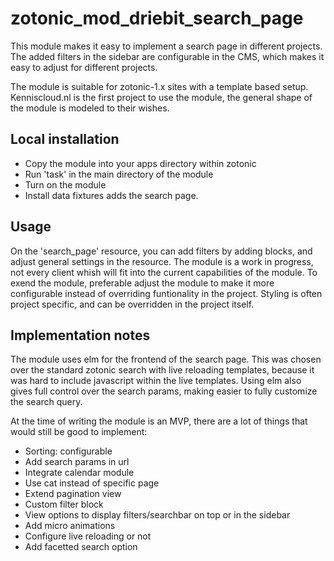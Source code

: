 # zotonic_mod_driebit_search_page


This module makes it easy to implement a search page in different projects. The added filters in the sidebar are configurable in the CMS, which makes it easy to adjust for different projects. 

The module is suitable for zotonic-1.x sites with a template based setup. Kenniscloud.nl is the first project to use the module, the general shape of the module is modeled to their wishes. 

## Local installation 
- Copy the module into your apps directory within zotonic 
- Run 'task' in the main directory of the module
- Turn on the module
- Install data fixtures adds the search page. 

## Usage 
On the 'search_page' resource, you can add filters by adding blocks, and adjust general settings in the resource. 
The module is a work in progress, not every client whish will fit into the current capabilities of the module. To exend the module, preferable adjust the module to make it more configurable instead of overriding funtionality in the project.
Styling is often project specific, and can be overridden in the project itself. 

## Implementation notes
The module uses elm for the frontend of the search page. This was chosen over the standard zotonic search with live reloading templates, because it was hard to include javascript within the live templates. Using elm also gives full control over the search params, making easier to fully customize the search query.

At the time of writing the module is an MVP, there are a lot of things that would still be good to implement:

- Sorting: configurable 
- Add search params in url 
- Integrate calendar module 
- Use cat instead of specific page
- Extend pagination view 
- Custom filter block 
- View options to display filters/searchbar on top or in the sidebar 
- Add micro animations 
- Configure live reloading or not
- Add facetted search option


